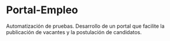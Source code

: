 # Portal-Empleo
Automatización de pruebas. Desarrollo de un portal que facilite la publicación de vacantes y la postulación de candidatos.
